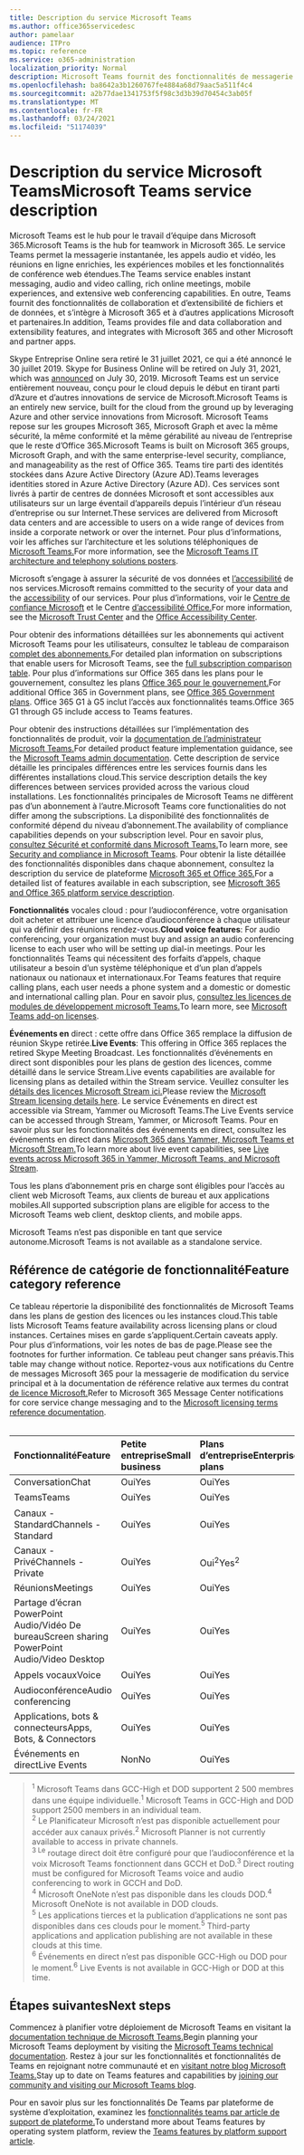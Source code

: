 ```yaml
---
title: Description du service Microsoft Teams
ms.author: office365servicedesc
author: pamelaar
audience: ITPro
ms.topic: reference
ms.service: o365-administration
localization_priority: Normal
description: Microsoft Teams fournit des fonctionnalités de messagerie instantanée, de collaboration de fichiers et de données, d’appels audio et vidéo, de réunions en ligne enrichies, d’expériences mobiles et de fonctionnalités de conférence web étendues.
ms.openlocfilehash: ba8642a3b1260767fe4884a68d79aac5a511f4c4
ms.sourcegitcommit: a2b77dae1341753f5f98c3d3b39d70454c3ab05f
ms.translationtype: MT
ms.contentlocale: fr-FR
ms.lasthandoff: 03/24/2021
ms.locfileid: "51174039"
---
```

# <a name="microsoft-teams-service-description"></a><span data-ttu-id="579ae-103">Description du service Microsoft Teams</span><span class="sxs-lookup"><span data-stu-id="579ae-103">Microsoft Teams service description</span></span>

<span data-ttu-id="579ae-104">Microsoft Teams est le hub pour le travail d’équipe dans Microsoft 365.</span><span class="sxs-lookup"><span data-stu-id="579ae-104">Microsoft Teams is the hub for teamwork in Microsoft 365.</span></span> <span data-ttu-id="579ae-105">Le service Teams permet la messagerie instantanée, les appels audio et vidéo, les réunions en ligne enrichies, les expériences mobiles et les fonctionnalités de conférence web étendues.</span><span class="sxs-lookup"><span data-stu-id="579ae-105">The Teams service enables instant messaging, audio and video calling, rich online meetings, mobile experiences, and extensive web conferencing capabilities.</span></span> <span data-ttu-id="579ae-106">En outre, Teams fournit des fonctionnalités de collaboration et d’extensibilité de fichiers et de données, et s’intègre à Microsoft 365 et à d’autres applications Microsoft et partenaires.</span><span class="sxs-lookup"><span data-stu-id="579ae-106">In addition, Teams provides file and data collaboration and extensibility features, and integrates with Microsoft 365 and other Microsoft and partner apps.</span></span>

<span data-ttu-id="579ae-107">Skype Entreprise Online sera retiré le 31 juillet 2021, ce qui a été annoncé le 30 juillet 2019. [](https://techcommunity.microsoft.com/t5/Microsoft-Teams-Blog/Skype-for-Business-Online-to-Be-Retired-in-2021/ba-p/777833)</span><span class="sxs-lookup"><span data-stu-id="579ae-107">Skype for Business Online will be retired on July 31, 2021, which was [announced](https://techcommunity.microsoft.com/t5/Microsoft-Teams-Blog/Skype-for-Business-Online-to-Be-Retired-in-2021/ba-p/777833) on July 30, 2019.</span></span> <span data-ttu-id="579ae-108">Microsoft Teams est un service entièrement nouveau, conçu pour le cloud depuis le début en tirant parti d’Azure et d’autres innovations de service de Microsoft.</span><span class="sxs-lookup"><span data-stu-id="579ae-108">Microsoft Teams is an entirely new service, built for the cloud from the ground up by leveraging Azure and other service innovations from Microsoft.</span></span> <span data-ttu-id="579ae-109">Microsoft Teams repose sur les groupes Microsoft 365, Microsoft Graph et avec la même sécurité, la même conformité et la même gérabilité au niveau de l’entreprise que le reste d’Office 365.</span><span class="sxs-lookup"><span data-stu-id="579ae-109">Microsoft Teams is built on Microsoft 365 groups, Microsoft Graph, and with the same enterprise-level security, compliance, and manageability as the rest of Office 365.</span></span> <span data-ttu-id="579ae-110">Teams tire parti des identités stockées dans Azure Active Directory (Azure AD).</span><span class="sxs-lookup"><span data-stu-id="579ae-110">Teams leverages identities stored in Azure Active Directory (Azure AD).</span></span> <span data-ttu-id="579ae-111">Ces services sont livrés à partir de centres de données Microsoft et sont accessibles aux utilisateurs sur un large éventail d’appareils depuis l’intérieur d’un réseau d’entreprise ou sur Internet.</span><span class="sxs-lookup"><span data-stu-id="579ae-111">These services are delivered from Microsoft data centers and are accessible to users on a wide range of devices from inside a corporate network or over the internet.</span></span> <span data-ttu-id="579ae-112">Pour plus d’informations, voir les affiches sur l’architecture et les solutions téléphoniques de [Microsoft Teams.](/microsoftteams/teams-architecture-solutions-posters)</span><span class="sxs-lookup"><span data-stu-id="579ae-112">For more information, see the [Microsoft Teams IT architecture and telephony solutions posters](/microsoftteams/teams-architecture-solutions-posters).</span></span>

<span data-ttu-id="579ae-113">Microsoft s’engage à assurer la sécurité de vos données et [l’accessibilité](https://www.microsoft.com/trust-center/compliance/accessibility) de nos services.</span><span class="sxs-lookup"><span data-stu-id="579ae-113">Microsoft remains committed to the security of your data and the [accessibility](https://www.microsoft.com/trust-center/compliance/accessibility) of our services.</span></span> <span data-ttu-id="579ae-114">Pour plus d’informations, voir le [Centre de confiance Microsoft](https://www.microsoft.com/trust-center) et le Centre [d’accessibilité Office.](https://support.office.com/article/Office-Accessibility-Center-Resources-for-people-with-disabilities-ecab0fcf-d143-4fe8-a2ff-6cd596bddc6d)</span><span class="sxs-lookup"><span data-stu-id="579ae-114">For more information, see the [Microsoft Trust Center](https://www.microsoft.com/trust-center) and the [Office Accessibility Center](https://support.office.com/article/Office-Accessibility-Center-Resources-for-people-with-disabilities-ecab0fcf-d143-4fe8-a2ff-6cd596bddc6d).</span></span>

<span data-ttu-id="579ae-115">Pour obtenir des informations détaillées sur les abonnements qui activent Microsoft Teams pour les utilisateurs, consultez le tableau de comparaison [complet des abonnements.](https://go.microsoft.com/fwlink/?linkid=2139145)</span><span class="sxs-lookup"><span data-stu-id="579ae-115">For detailed plan information on subscriptions that enable users for Microsoft Teams, see the [full subscription comparison table](https://go.microsoft.com/fwlink/?linkid=2139145).</span></span> <span data-ttu-id="579ae-116">Pour plus d’informations sur Office 365 dans les plans pour le gouvernement, consultez les plans [Office 365 pour le gouvernement.](https://www.microsoft.com/microsoft-365/government/compare-office-365-government-plans)</span><span class="sxs-lookup"><span data-stu-id="579ae-116">For additional Office 365 in Government plans, see [Office 365 Government plans](https://www.microsoft.com/microsoft-365/government/compare-office-365-government-plans).</span></span> <span data-ttu-id="579ae-117">Office 365 G1 à G5 inclut l’accès aux fonctionnalités teams.</span><span class="sxs-lookup"><span data-stu-id="579ae-117">Office 365 G1 through G5 include access to Teams features.</span></span>

<span data-ttu-id="579ae-118">Pour obtenir des instructions détaillées sur l’implémentation des fonctionnalités de produit, voir la [documentation de l’administrateur Microsoft Teams.](/MicrosoftTeams)</span><span class="sxs-lookup"><span data-stu-id="579ae-118">For detailed product feature implementation guidance, see the [Microsoft Teams admin documentation](/MicrosoftTeams).</span></span> <span data-ttu-id="579ae-119">Cette description de service détaille les principales différences entre les services fournis dans les différentes installations cloud.</span><span class="sxs-lookup"><span data-stu-id="579ae-119">This service description details the key differences between services provided across the various cloud installations.</span></span> <span data-ttu-id="579ae-120">Les fonctionnalités principales de Microsoft Teams ne diffèrent pas d’un abonnement à l’autre.</span><span class="sxs-lookup"><span data-stu-id="579ae-120">Microsoft Teams core functionalities do not differ among the subscriptions.</span></span> <span data-ttu-id="579ae-121">La disponibilité des fonctionnalités de conformité dépend du niveau d’abonnement.</span><span class="sxs-lookup"><span data-stu-id="579ae-121">The availability of compliance capabilities depends on your subscription level.</span></span> <span data-ttu-id="579ae-122">Pour en savoir plus, [consultez Sécurité et conformité dans Microsoft Teams.](/microsoftteams/security-compliance-overview)</span><span class="sxs-lookup"><span data-stu-id="579ae-122">To learn more, see [Security and compliance in Microsoft Teams](/microsoftteams/security-compliance-overview).</span></span> <span data-ttu-id="579ae-123">Pour obtenir la liste détaillée des fonctionnalités disponibles dans chaque abonnement, consultez la description du service de plateforme [Microsoft 365 et Office 365.](./office-365-platform-service-description/office-365-platform-service-description.md)</span><span class="sxs-lookup"><span data-stu-id="579ae-123">For a detailed list of features available in each subscription, see [Microsoft 365 and Office 365 platform service description](./office-365-platform-service-description/office-365-platform-service-description.md).</span></span>

<span data-ttu-id="579ae-124">**Fonctionnalités** vocales cloud : pour l’audioconférence, votre organisation doit acheter et attribuer une licence d’audioconférence à chaque utilisateur qui va définir des réunions rendez-vous.</span><span class="sxs-lookup"><span data-stu-id="579ae-124">**Cloud voice features**: For audio conferencing, your organization must buy and assign an audio conferencing license to each user who will be setting up dial-in meetings.</span></span> <span data-ttu-id="579ae-125">Pour les fonctionnalités Teams qui nécessitent des forfaits d’appels, chaque utilisateur a besoin d’un système téléphonique et d’un plan d’appels nationaux ou nationaux et internationaux.</span><span class="sxs-lookup"><span data-stu-id="579ae-125">For Teams features that require calling plans, each user needs a phone system and a domestic or domestic and international calling plan.</span></span> <span data-ttu-id="579ae-126">Pour en savoir plus, [consultez les licences de modules de développement microsoft Teams.](/microsoftteams/teams-add-on-licensing/microsoft-teams-add-on-licensing)</span><span class="sxs-lookup"><span data-stu-id="579ae-126">To learn more, see [Microsoft Teams add-on licenses](/microsoftteams/teams-add-on-licensing/microsoft-teams-add-on-licensing).</span></span>

<span data-ttu-id="579ae-127">**Événements en** direct : cette offre dans Office 365 remplace la diffusion de réunion Skype retirée.</span><span class="sxs-lookup"><span data-stu-id="579ae-127">**Live Events**: This offering in Office 365 replaces the retired Skype Meeting Broadcast.</span></span> <span data-ttu-id="579ae-128">Les fonctionnalités d’événements en direct sont disponibles pour les plans de gestion des licences, comme détaillé dans le service Stream.</span><span class="sxs-lookup"><span data-stu-id="579ae-128">Live events capabilities are available for licensing plans as detailed within the Stream service.</span></span> <span data-ttu-id="579ae-129">Veuillez consulter les [détails des licences Microsoft Stream ici.](/stream/license-overview)</span><span class="sxs-lookup"><span data-stu-id="579ae-129">Please review the [Microsoft Stream licensing details here](/stream/license-overview).</span></span> <span data-ttu-id="579ae-130">Le service Événements en direct est accessible via Stream, Yammer ou Microsoft Teams.</span><span class="sxs-lookup"><span data-stu-id="579ae-130">The Live Events service can be accessed through Stream, Yammer, or Microsoft Teams.</span></span> <span data-ttu-id="579ae-131">Pour en savoir plus sur les fonctionnalités des événements en direct, consultez les événements en direct dans [Microsoft 365 dans Yammer, Microsoft Teams et Microsoft Stream.](/stream/live-event-m365)</span><span class="sxs-lookup"><span data-stu-id="579ae-131">To learn more about live event capabilities, see [Live events across Microsoft 365 in Yammer, Microsoft Teams, and Microsoft Stream](/stream/live-event-m365).</span></span>

<span data-ttu-id="579ae-132">Tous les plans d’abonnement pris en charge sont éligibles pour l’accès au client web Microsoft Teams, aux clients de bureau et aux applications mobiles.</span><span class="sxs-lookup"><span data-stu-id="579ae-132">All supported subscription plans are eligible for access to the Microsoft Teams web client, desktop clients, and mobile apps.</span></span>

<span data-ttu-id="579ae-133">Microsoft Teams n’est pas disponible en tant que service autonome.</span><span class="sxs-lookup"><span data-stu-id="579ae-133">Microsoft Teams is not available as a standalone service.</span></span>

## <a name="feature-category-reference"></a><span data-ttu-id="579ae-134">Référence de catégorie de fonctionnalité</span><span class="sxs-lookup"><span data-stu-id="579ae-134">Feature category reference</span></span>

<span data-ttu-id="579ae-135">Ce tableau répertorie la disponibilité des fonctionnalités de Microsoft Teams dans les plans de gestion des licences ou les instances cloud.</span><span class="sxs-lookup"><span data-stu-id="579ae-135">This table lists Microsoft Teams feature availability across licensing plans or cloud instances.</span></span> <span data-ttu-id="579ae-136">Certaines mises en garde s’appliquent.</span><span class="sxs-lookup"><span data-stu-id="579ae-136">Certain caveats apply.</span></span> <span data-ttu-id="579ae-137">Pour plus d’informations, voir les notes de bas de page.</span><span class="sxs-lookup"><span data-stu-id="579ae-137">Please see the footnotes for further information.</span></span> <span data-ttu-id="579ae-138">Ce tableau peut changer sans préavis.</span><span class="sxs-lookup"><span data-stu-id="579ae-138">This table may change without notice.</span></span> <span data-ttu-id="579ae-139">Reportez-vous aux notifications du Centre de messages Microsoft 365 pour la messagerie de modification du service principal et à la documentation de référence relative aux termes du contrat [de licence Microsoft.](https://www.microsoft.com/licensing/product-licensing/products)</span><span class="sxs-lookup"><span data-stu-id="579ae-139">Refer to Microsoft 365 Message Center notifications for core service change messaging and to the [Microsoft licensing terms reference documentation](https://www.microsoft.com/licensing/product-licensing/products).</span></span><br><br>

| <span data-ttu-id="579ae-140">Fonctionnalité</span><span class="sxs-lookup"><span data-stu-id="579ae-140">Feature</span></span> | <span data-ttu-id="579ae-141">Petite entreprise</span><span class="sxs-lookup"><span data-stu-id="579ae-141">Small business</span></span> | <span data-ttu-id="579ae-142">Plans d’entreprise</span><span class="sxs-lookup"><span data-stu-id="579ae-142">Enterprise plans</span></span> | <span data-ttu-id="579ae-143">GCC</span><span class="sxs-lookup"><span data-stu-id="579ae-143">GCC</span></span> | <span data-ttu-id="579ae-144">GCC - Élevé</span><span class="sxs-lookup"><span data-stu-id="579ae-144">GCC - High</span></span> | <span data-ttu-id="579ae-145">DOD</span><span class="sxs-lookup"><span data-stu-id="579ae-145">DOD</span></span> | <span data-ttu-id="579ae-146">Éducation</span><span class="sxs-lookup"><span data-stu-id="579ae-146">Education</span></span> |
|:-----|:-----|:-----|:-----|:-----|:-----|:-----|
|<span data-ttu-id="579ae-147">Conversation</span><span class="sxs-lookup"><span data-stu-id="579ae-147">Chat</span></span>  <br/> |<span data-ttu-id="579ae-148">Oui</span><span class="sxs-lookup"><span data-stu-id="579ae-148">Yes</span></span>  <br/> |<span data-ttu-id="579ae-149">Oui</span><span class="sxs-lookup"><span data-stu-id="579ae-149">Yes</span></span>  <br/> |<span data-ttu-id="579ae-150">Oui</span><span class="sxs-lookup"><span data-stu-id="579ae-150">Yes</span></span>  <br/> |<span data-ttu-id="579ae-151">Oui</span><span class="sxs-lookup"><span data-stu-id="579ae-151">Yes</span></span>  <br/> |<span data-ttu-id="579ae-152">Oui</span><span class="sxs-lookup"><span data-stu-id="579ae-152">Yes</span></span>  <br/> |<span data-ttu-id="579ae-153">Oui</span><span class="sxs-lookup"><span data-stu-id="579ae-153">Yes</span></span>  <br/> |
|<span data-ttu-id="579ae-154">Teams</span><span class="sxs-lookup"><span data-stu-id="579ae-154">Teams</span></span>  <br/> |<span data-ttu-id="579ae-155">Oui</span><span class="sxs-lookup"><span data-stu-id="579ae-155">Yes</span></span> <br/> |<span data-ttu-id="579ae-156">Oui</span><span class="sxs-lookup"><span data-stu-id="579ae-156">Yes</span></span> <br/> |<span data-ttu-id="579ae-157">Oui</span><span class="sxs-lookup"><span data-stu-id="579ae-157">Yes</span></span> <br/> |<span data-ttu-id="579ae-158">Oui<sup>1</sup></span><span class="sxs-lookup"><span data-stu-id="579ae-158">Yes<sup>1</sup></span></span>  <br/> |<span data-ttu-id="579ae-159">Oui<sup>1</sup></span><span class="sxs-lookup"><span data-stu-id="579ae-159">Yes<sup>1</sup></span></span>  <br/> |<span data-ttu-id="579ae-160">Oui</span><span class="sxs-lookup"><span data-stu-id="579ae-160">Yes</span></span>  <br/> |
|<span data-ttu-id="579ae-161">Canaux - Standard</span><span class="sxs-lookup"><span data-stu-id="579ae-161">Channels - Standard</span></span>  <br/> |<span data-ttu-id="579ae-162">Oui</span><span class="sxs-lookup"><span data-stu-id="579ae-162">Yes</span></span>  <br/> |<span data-ttu-id="579ae-163">Oui</span><span class="sxs-lookup"><span data-stu-id="579ae-163">Yes</span></span>  <br/> |<span data-ttu-id="579ae-164">Oui</span><span class="sxs-lookup"><span data-stu-id="579ae-164">Yes</span></span>  <br/> |<span data-ttu-id="579ae-165">Oui</span><span class="sxs-lookup"><span data-stu-id="579ae-165">Yes</span></span>  <br/> |<span data-ttu-id="579ae-166">Oui</span><span class="sxs-lookup"><span data-stu-id="579ae-166">Yes</span></span>  <br/> |<span data-ttu-id="579ae-167">Oui</span><span class="sxs-lookup"><span data-stu-id="579ae-167">Yes</span></span>  <br/> |
|<span data-ttu-id="579ae-168">Canaux - Privé</span><span class="sxs-lookup"><span data-stu-id="579ae-168">Channels - Private</span></span>  <br/> |<span data-ttu-id="579ae-169">Oui</span><span class="sxs-lookup"><span data-stu-id="579ae-169">Yes</span></span>  <br/> |<span data-ttu-id="579ae-170">Oui<sup>2</sup></span><span class="sxs-lookup"><span data-stu-id="579ae-170">Yes<sup>2</sup></span></span>  <br/> |<span data-ttu-id="579ae-171">Oui</span><span class="sxs-lookup"><span data-stu-id="579ae-171">Yes</span></span> <br/> |<span data-ttu-id="579ae-172">Non</span><span class="sxs-lookup"><span data-stu-id="579ae-172">No</span></span>  <br/> |<span data-ttu-id="579ae-173">Non</span><span class="sxs-lookup"><span data-stu-id="579ae-173">No</span></span> <br/> |<span data-ttu-id="579ae-174">Oui</span><span class="sxs-lookup"><span data-stu-id="579ae-174">Yes</span></span>  <br/> |
|<span data-ttu-id="579ae-175">Réunions</span><span class="sxs-lookup"><span data-stu-id="579ae-175">Meetings</span></span>  <br/> |<span data-ttu-id="579ae-176">Oui</span><span class="sxs-lookup"><span data-stu-id="579ae-176">Yes</span></span>  <br/> |<span data-ttu-id="579ae-177">Oui</span><span class="sxs-lookup"><span data-stu-id="579ae-177">Yes</span></span>  <br/> |<span data-ttu-id="579ae-178">Oui</span><span class="sxs-lookup"><span data-stu-id="579ae-178">Yes</span></span>  <br/> |<span data-ttu-id="579ae-179">Oui</span><span class="sxs-lookup"><span data-stu-id="579ae-179">Yes</span></span>  <br/> |<span data-ttu-id="579ae-180">Oui</span><span class="sxs-lookup"><span data-stu-id="579ae-180">Yes</span></span>  <br/> |<span data-ttu-id="579ae-181">Oui</span><span class="sxs-lookup"><span data-stu-id="579ae-181">Yes</span></span>  <br/> |
|<span data-ttu-id="579ae-182">Partage d’écran PowerPoint Audio/Vidéo De bureau</span><span class="sxs-lookup"><span data-stu-id="579ae-182">Screen sharing PowerPoint Audio/Video Desktop</span></span> <br/> |<span data-ttu-id="579ae-183">Oui</span><span class="sxs-lookup"><span data-stu-id="579ae-183">Yes</span></span>  <br/> |<span data-ttu-id="579ae-184">Oui</span><span class="sxs-lookup"><span data-stu-id="579ae-184">Yes</span></span>  <br/> |<span data-ttu-id="579ae-185">Oui</span><span class="sxs-lookup"><span data-stu-id="579ae-185">Yes</span></span>  <br/> |<span data-ttu-id="579ae-186">Oui</span><span class="sxs-lookup"><span data-stu-id="579ae-186">Yes</span></span>  <br/> |<span data-ttu-id="579ae-187">Oui</span><span class="sxs-lookup"><span data-stu-id="579ae-187">Yes</span></span>  <br/> |<span data-ttu-id="579ae-188">Oui</span><span class="sxs-lookup"><span data-stu-id="579ae-188">Yes</span></span>  <br/> |
|<span data-ttu-id="579ae-189">Appels vocaux</span><span class="sxs-lookup"><span data-stu-id="579ae-189">Voice</span></span>  <br/> |<span data-ttu-id="579ae-190">Oui</span><span class="sxs-lookup"><span data-stu-id="579ae-190">Yes</span></span>  <br/> |<span data-ttu-id="579ae-191">Oui</span><span class="sxs-lookup"><span data-stu-id="579ae-191">Yes</span></span>  <br/> |<span data-ttu-id="579ae-192">Oui</span><span class="sxs-lookup"><span data-stu-id="579ae-192">Yes</span></span>  <br/> |<span data-ttu-id="579ae-193">Oui<sup>3</sup></span><span class="sxs-lookup"><span data-stu-id="579ae-193">Yes<sup>3</sup></span></span>  <br/> |<span data-ttu-id="579ae-194">Oui<sup>3</sup></span><span class="sxs-lookup"><span data-stu-id="579ae-194">Yes<sup>3</sup></span></span>  <br/> |<span data-ttu-id="579ae-195">Oui</span><span class="sxs-lookup"><span data-stu-id="579ae-195">Yes</span></span>  <br/> |
|<span data-ttu-id="579ae-196">Audioconférence</span><span class="sxs-lookup"><span data-stu-id="579ae-196">Audio conferencing</span></span>  <br/> |<span data-ttu-id="579ae-197">Oui</span><span class="sxs-lookup"><span data-stu-id="579ae-197">Yes</span></span>  <br/> |<span data-ttu-id="579ae-198">Oui</span><span class="sxs-lookup"><span data-stu-id="579ae-198">Yes</span></span>  <br/> |<span data-ttu-id="579ae-199">Oui</span><span class="sxs-lookup"><span data-stu-id="579ae-199">Yes</span></span>  <br/> |<span data-ttu-id="579ae-200">Oui<sup>3</sup></span><span class="sxs-lookup"><span data-stu-id="579ae-200">Yes<sup>3</sup></span></span>  <br/> |<span data-ttu-id="579ae-201">Oui<sup>3</sup></span><span class="sxs-lookup"><span data-stu-id="579ae-201">Yes<sup>3</sup></span></span>  <br/> |<span data-ttu-id="579ae-202">Oui</span><span class="sxs-lookup"><span data-stu-id="579ae-202">Yes</span></span>  <br/> |
|<span data-ttu-id="579ae-203">Applications, bots & connecteurs</span><span class="sxs-lookup"><span data-stu-id="579ae-203">Apps, Bots, & Connectors</span></span>  <br/> |<span data-ttu-id="579ae-204">Oui</span><span class="sxs-lookup"><span data-stu-id="579ae-204">Yes</span></span>  <br/> |<span data-ttu-id="579ae-205">Oui</span><span class="sxs-lookup"><span data-stu-id="579ae-205">Yes</span></span>  <br/> |<span data-ttu-id="579ae-206">Oui<sup>5</sup></span><span class="sxs-lookup"><span data-stu-id="579ae-206">Yes<sup>5</sup></span></span>  <br/> |<span data-ttu-id="579ae-207">Oui<sup>5</sup></span><span class="sxs-lookup"><span data-stu-id="579ae-207">Yes<sup>5</sup></span></span>  <br/> |<span data-ttu-id="579ae-208">Oui<sup>4,5</sup></span><span class="sxs-lookup"><span data-stu-id="579ae-208">Yes<sup>4,5</sup></span></span>  <br/> |<span data-ttu-id="579ae-209">Oui</span><span class="sxs-lookup"><span data-stu-id="579ae-209">Yes</span></span>  <br/> |
|<span data-ttu-id="579ae-210">Événements en direct</span><span class="sxs-lookup"><span data-stu-id="579ae-210">Live Events</span></span>  <br/> |<span data-ttu-id="579ae-211">Non</span><span class="sxs-lookup"><span data-stu-id="579ae-211">No</span></span>  <br/> |<span data-ttu-id="579ae-212">Oui</span><span class="sxs-lookup"><span data-stu-id="579ae-212">Yes</span></span>  <br/> |<span data-ttu-id="579ae-213">Oui</span><span class="sxs-lookup"><span data-stu-id="579ae-213">Yes</span></span>  <br/> |<span data-ttu-id="579ae-214">Non<sup>6</sup></span><span class="sxs-lookup"><span data-stu-id="579ae-214">No<sup>6</sup></span></span>  <br/> |<span data-ttu-id="579ae-215">Non<sup>6</sup></span><span class="sxs-lookup"><span data-stu-id="579ae-215">No<sup>6</sup></span></span>  <br/> |<span data-ttu-id="579ae-216">Oui</span><span class="sxs-lookup"><span data-stu-id="579ae-216">Yes</span></span>  <br/> |

> <span data-ttu-id="579ae-217"><sup>1</sup>  Microsoft Teams dans GCC-High et DOD supportent 2 500 membres dans une équipe individuelle.</span><span class="sxs-lookup"><span data-stu-id="579ae-217"><sup>1</sup>  Microsoft Teams in GCC-High and DOD support 2500 members in an individual team.</span></span><br/>
> <span data-ttu-id="579ae-218"><sup>2</sup> Le Planificateur Microsoft n’est pas disponible actuellement pour accéder aux canaux privés.</span><span class="sxs-lookup"><span data-stu-id="579ae-218"><sup>2</sup> Microsoft Planner is not currently available to access in private channels.</span></span><br/>
> <span data-ttu-id="579ae-219"><sup>3 Le</sup> routage direct doit être configuré pour que l’audioconférence et la voix Microsoft Teams fonctionnent dans GCCH et DoD.</span><span class="sxs-lookup"><span data-stu-id="579ae-219"><sup>3</sup> Direct routing must be configured for Microsoft Teams voice and audio conferencing to work in GCCH and DoD.</span></span><br/>
> <span data-ttu-id="579ae-220"><sup>4</sup> Microsoft OneNote n’est pas disponible dans les clouds DOD.</span><span class="sxs-lookup"><span data-stu-id="579ae-220"><sup>4</sup> Microsoft OneNote is not available in DOD clouds.</span></span><br/>
> <span data-ttu-id="579ae-221"><sup>5</sup> Les applications tierces et la publication d’applications ne sont pas disponibles dans ces clouds pour le moment.</span><span class="sxs-lookup"><span data-stu-id="579ae-221"><sup>5</sup> Third-party applications and application publishing are not available in these clouds at this time.</span></span><br/>
> <span data-ttu-id="579ae-222"><sup>6</sup> Événements en direct n’est pas disponible GCC-High ou DOD pour le moment.</span><span class="sxs-lookup"><span data-stu-id="579ae-222"><sup>6</sup> Live Events is not available in GCC-High or DOD at this time.</span></span><br/>

## <a name="next-steps"></a><span data-ttu-id="579ae-223">Étapes suivantes</span><span class="sxs-lookup"><span data-stu-id="579ae-223">Next steps</span></span>

<span data-ttu-id="579ae-224">Commencez à planifier votre déploiement de Microsoft Teams en visitant la [documentation technique de Microsoft Teams.](/MicrosoftTeams/)</span><span class="sxs-lookup"><span data-stu-id="579ae-224">Begin planning your Microsoft Teams deployment by visiting the [Microsoft Teams technical documentation](/MicrosoftTeams/).</span></span> <span data-ttu-id="579ae-225">Restez à jour sur les fonctionnalités et fonctionnalités de Teams en rejoignant notre communauté et en [visitant notre blog Microsoft Teams.](https://aka.ms/TeamsBlog)</span><span class="sxs-lookup"><span data-stu-id="579ae-225">Stay up to date on Teams features and capabilities by [joining our community and visiting our Microsoft Teams blog](https://aka.ms/TeamsBlog).</span></span>

<span data-ttu-id="579ae-226">Pour en savoir plus sur les fonctionnalités De Teams par plateforme de système d’exploitation, examinez les [fonctionnalités teams par article de support de plateforme.](https://aka.ms/teamsfeaturesbyplatform)</span><span class="sxs-lookup"><span data-stu-id="579ae-226">To understand more about Teams features by operating system platform, review the [Teams features by platform support article](https://aka.ms/teamsfeaturesbyplatform).</span></span>
